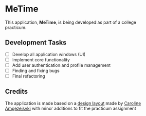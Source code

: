 # MeTime

This application, **MeTime**, is being developed as part of a college practicum.

## Development Tasks
- [ ] Develop all application windows (UI)
- [ ] Implement core functionality
- [ ] Add user authentication and profile management
- [ ] Finding and fixing bugs
- [ ] Final refactoring

## Credits
The application is made based on a [design layout](https://www.figma.com/community/file/1304186300888734512/metime-mobile-web-app "MeTime Mobile Web App on Figma") made by [Caroline Amgezeisvki](https://www.figma.com/@uxuicaroline "Caroline Amgezeisvki on Figma") with minor additions to fit the practicum assignment 